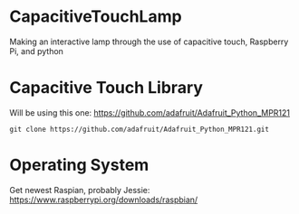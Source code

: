 # CapacitiveTouchLamp
Making an interactive lamp through the use of capacitive touch, Raspberry Pi, and python

# Capacitive Touch Library

Will be using this one: https://github.com/adafruit/Adafruit_Python_MPR121

`git clone https://github.com/adafruit/Adafruit_Python_MPR121.git`

# Operating System

Get newest Raspian, probably Jessie: https://www.raspberrypi.org/downloads/raspbian/
